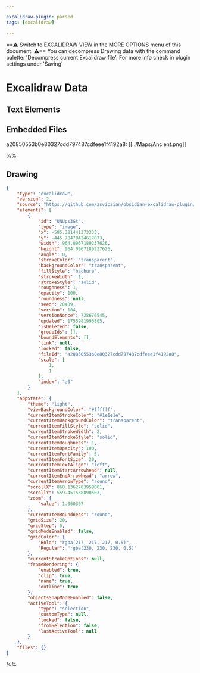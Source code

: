 ```yaml
---

excalidraw-plugin: parsed
tags: [excalidraw]

---
```

==⚠  Switch to EXCALIDRAW VIEW in the MORE OPTIONS menu of this document. ⚠== You can decompress Drawing data with the command palette: 'Decompress current Excalidraw file'. For more info check in plugin settings under 'Saving'


# Excalidraw Data

## Text Elements
## Embedded Files
a20850553b0e80327cdd797487cdfeee1f4192a8: [[../Maps/Ancient.png]]

%%
## Drawing
```json
{
	"type": "excalidraw",
	"version": 2,
	"source": "https://github.com/zsviczian/obsidian-excalidraw-plugin/releases/tag/2.12.4",
	"elements": [
		{
			"id": "UNUps3Gt",
			"type": "image",
			"x": -585.321441373333,
			"y": -445.70478424617073,
			"width": 964.0967189237626,
			"height": 964.0967189237626,
			"angle": 0,
			"strokeColor": "transparent",
			"backgroundColor": "transparent",
			"fillStyle": "hachure",
			"strokeWidth": 1,
			"strokeStyle": "solid",
			"roughness": 1,
			"opacity": 100,
			"roundness": null,
			"seed": 20409,
			"version": 184,
			"versionNonce": 728676545,
			"updated": 1755981996805,
			"isDeleted": false,
			"groupIds": [],
			"boundElements": [],
			"link": null,
			"locked": false,
			"fileId": "a20850553b0e80327cdd797487cdfeee1f4192a8",
			"scale": [
				1,
				1
			],
			"index": "a0"
		}
	],
	"appState": {
		"theme": "light",
		"viewBackgroundColor": "#ffffff",
		"currentItemStrokeColor": "#1e1e1e",
		"currentItemBackgroundColor": "transparent",
		"currentItemFillStyle": "solid",
		"currentItemStrokeWidth": 2,
		"currentItemStrokeStyle": "solid",
		"currentItemRoughness": 1,
		"currentItemOpacity": 100,
		"currentItemFontFamily": 5,
		"currentItemFontSize": 20,
		"currentItemTextAlign": "left",
		"currentItemStartArrowhead": null,
		"currentItemEndArrowhead": "arrow",
		"currentItemArrowType": "round",
		"scrollX": 868.1362763959081,
		"scrollY": 559.451538890503,
		"zoom": {
			"value": 1.060367
		},
		"currentItemRoundness": "round",
		"gridSize": 20,
		"gridStep": 5,
		"gridModeEnabled": false,
		"gridColor": {
			"Bold": "rgba(217, 217, 217, 0.5)",
			"Regular": "rgba(230, 230, 230, 0.5)"
		},
		"currentStrokeOptions": null,
		"frameRendering": {
			"enabled": true,
			"clip": true,
			"name": true,
			"outline": true
		},
		"objectsSnapModeEnabled": false,
		"activeTool": {
			"type": "selection",
			"customType": null,
			"locked": false,
			"fromSelection": false,
			"lastActiveTool": null
		}
	},
	"files": {}
}
```
%%